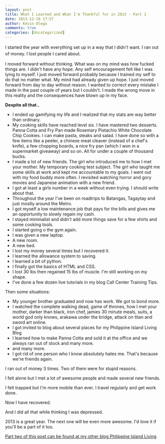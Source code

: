```yaml
---
layout: post
title: What I Learned and What I'm Thankful for in 2013 - Part 1
date: 2013-12-16 17:57
author: Kevin Olega
comments: true
categories: [Uncategorized]
---
```

<span style="line-height: 1.5em;">I started the year with everything set up in a way that I didn't want. I ran out of money. I lost people I cared about.</span>

I moved forward without thinking. What was on my mind was how fucked things are. I didn't have any hope. Any self encouragement felt like I was lying to myself. I just moved forward probably because I trained my self to do that no matter what. My mind had already given up hope. I just moved forward from day to day without reason. I wanted to correct every mistake I made in the past couple of years but I couldn't. I made the wrong move in this reality and the consequences have blown up in my face.

**Despite all that..**
<ul>
	<li>I ended up gamifying my life and I realized that my stats are way better than ordinary.</li>
	<li>My cooking skills have reached level six. I have mastered two desserts. Panna Cotta and Fry Pan made Rosemary Pistachio White Chocolate Chip Cookies. I can make pasta, steaks and salad. I have done so with a few items like a peeler, a chinese meat cleaver (instead of a chef's knife), a few chopping boards, a nice fry pan (which I won in a supermarket giveaway) and so on. All for under a couple of thousand bucks.</li>
	<li>I made a lot of new friends. The girl who introduced me to how I met your mother. My temporary cooking test subject. The girl who taught me some skills at work and kept me accountable to my goals. I went out with my food buddy more often. I revisited watching horror and gory movies and Japanese animation with a new friend.</li>
	<li>I got at least a girls number in a week without even trying. I should write about that.</li>
	<li>Throughout the year I've been on roadtrips to Batangas, Tagaytay and just mostly around the Metro.</li>
	<li>I got myself a low maintenance job that pays for the bills and gives me an opportunity to slowly regain my cash.</li>
	<li>I stayed minimalist and didn't add more things save for a few shirts and some cooking tools.</li>
	<li>I started going o the gym again.</li>
	<li>I was given a new laptop.</li>
	<li>A new room.</li>
	<li>A new bed.</li>
	<li>I lost my money several times but I recovered it.</li>
	<li>I learned the allowance system to saving.</li>
	<li>I learned a bit of python.</li>
	<li>I finally got the basics of HTML and CSS.</li>
	<li>I lost 30 lbs then regained 15 lbs of muscle. I'm still working on my shape.</li>
	<li>I've done a few dozen live tutorials in my blog Call Center Training Tips.</li>
</ul>
Then some situations:
<ul>
	<li>My younger brother graduated and now has work. We got to bond more.</li>
	<li>I watched the complete walking dead, game of thrones, how I met your mother, darker than black, iron chef, jamies 30 minute meals, suits, a world god only knows, arakawa under the bridge, attack on titan and sword art online.</li>
	<li>I got invited to blog about several places for my Philippine Island Living Blog</li>
	<li>I learned how to make Panna Cotta and sold it at the office and we always ran out of stock and many more.</li>
	<li>and many more.</li>
	<li>I got rid of one person who I know absolutely hates me. That's because we're friends again.</li>
</ul>
I ran out of money 3 times. Two of them were for stupid reasons.

I felt alone but I met a lot of awesome people and made several new friends.

I felt trapped but I'm more mobile than ever. I travel regularly and get work done.

Now I have recovered.

And I did all that while thinking I was depressed.

2013 is a great year. The next one will be even more awesome. I'd love it if you'll be a part of it too.

<a href="http://philippineislandliving.com/lessons-2013/">Part two of this post can be found at my other blog Philippine Island Living</a>.
